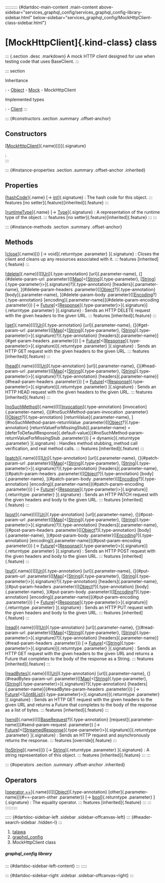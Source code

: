 :::::::::: {#dartdoc-main-content .main-content above-sidebar="services_graphql_config/services_graphql_config-library-sidebar.html" below-sidebar="services_graphql_config/MockHttpClient-class-sidebar.html"}
<div>

# [MockHttpClient]{.kind-class} class

</div>

::: {.section .desc .markdown}
A mock HTTP client designed for use when testing code that uses
BaseClient.
:::

::: section

Inheritance

:   -   [Object](https://api.flutter.dev/flutter/dart-core/Object-class.html)
    -   [Mock](https://pub.dev/documentation/mockito/5.4.4/mockito/Mock-class.html)
    -   MockHttpClient

Implemented types

:   -   [Client](https://pub.dev/documentation/http/1.2.2/http/Client-class.html)
:::

::: {#constructors .section .summary .offset-anchor}
## Constructors

[[MockHttpClient](../services_graphql_config/MockHttpClient/MockHttpClient.html)]{.name}[()]{.signature}

:   
:::

::: {#instance-properties .section .summary .offset-anchor .inherited}
## Properties

[[hashCode](https://pub.dev/documentation/mockito/5.4.4/mockito/Mock/hashCode.html)]{.name} [→ [int](https://api.flutter.dev/flutter/dart-core/int-class.html)]{.signature}
:   The hash code for this object.
    ::: features
    [no setter]{.feature}[inherited]{.feature}
    :::

[[runtimeType](https://api.flutter.dev/flutter/dart-core/Object/runtimeType.html)]{.name} [→ [Type](https://api.flutter.dev/flutter/dart-core/Type-class.html)]{.signature}
:   A representation of the runtime type of the object.
    ::: features
    [no setter]{.feature}[inherited]{.feature}
    :::
:::

::: {#instance-methods .section .summary .offset-anchor}
## Methods

[[close](https://pub.dev/documentation/http/1.2.2/http/Client/close.html)]{.name}[() [→ void]{.returntype .parameter} ]{.signature}
:   Closes the client and cleans up any resources associated with it.
    ::: features
    [inherited]{.feature}
    :::

[[delete](https://pub.dev/documentation/http/1.2.2/http/Client/delete.html)]{.name}[([[[Uri](https://api.flutter.dev/flutter/dart-core/Uri-class.html)]{.type-annotation} [url]{.parameter-name}, {]{#delete-param-url .parameter}[[[Map](https://api.flutter.dev/flutter/dart-core/Map-class.html)[\<[[String](https://api.flutter.dev/flutter/dart-core/String-class.html)]{.type-parameter}, [[String](https://api.flutter.dev/flutter/dart-core/String-class.html)]{.type-parameter}\>]{.signature}?]{.type-annotation} [headers]{.parameter-name}, ]{#delete-param-headers .parameter}[[[Object](https://api.flutter.dev/flutter/dart-core/Object-class.html)?]{.type-annotation} [body]{.parameter-name}, ]{#delete-param-body .parameter}[[[Encoding](https://api.flutter.dev/flutter/dart-convert/Encoding-class.html)?]{.type-annotation} [encoding]{.parameter-name}]{#delete-param-encoding .parameter}}) [→ [Future](https://api.flutter.dev/flutter/dart-core/Future-class.html)[\<[[Response](https://pub.dev/documentation/http/1.2.2/http/Response-class.html)]{.type-parameter}\>]{.signature}]{.returntype .parameter} ]{.signature}
:   Sends an HTTP DELETE request with the given headers to the given
    URL.
    ::: features
    [inherited]{.feature}
    :::

[[get](https://pub.dev/documentation/http/1.2.2/http/Client/get.html)]{.name}[([[[Uri](https://api.flutter.dev/flutter/dart-core/Uri-class.html)]{.type-annotation} [url]{.parameter-name}, {]{#get-param-url .parameter}[[[Map](https://api.flutter.dev/flutter/dart-core/Map-class.html)[\<[[String](https://api.flutter.dev/flutter/dart-core/String-class.html)]{.type-parameter}, [[String](https://api.flutter.dev/flutter/dart-core/String-class.html)]{.type-parameter}\>]{.signature}?]{.type-annotation} [headers]{.parameter-name}]{#get-param-headers .parameter}}) [→ [Future](https://api.flutter.dev/flutter/dart-core/Future-class.html)[\<[[Response](https://pub.dev/documentation/http/1.2.2/http/Response-class.html)]{.type-parameter}\>]{.signature}]{.returntype .parameter} ]{.signature}
:   Sends an HTTP GET request with the given headers to the given URL.
    ::: features
    [inherited]{.feature}
    :::

[[head](https://pub.dev/documentation/http/1.2.2/http/Client/head.html)]{.name}[([[[Uri](https://api.flutter.dev/flutter/dart-core/Uri-class.html)]{.type-annotation} [url]{.parameter-name}, {]{#head-param-url .parameter}[[[Map](https://api.flutter.dev/flutter/dart-core/Map-class.html)[\<[[String](https://api.flutter.dev/flutter/dart-core/String-class.html)]{.type-parameter}, [[String](https://api.flutter.dev/flutter/dart-core/String-class.html)]{.type-parameter}\>]{.signature}?]{.type-annotation} [headers]{.parameter-name}]{#head-param-headers .parameter}}) [→ [Future](https://api.flutter.dev/flutter/dart-core/Future-class.html)[\<[[Response](https://pub.dev/documentation/http/1.2.2/http/Response-class.html)]{.type-parameter}\>]{.signature}]{.returntype .parameter} ]{.signature}
:   Sends an HTTP HEAD request with the given headers to the given URL.
    ::: features
    [inherited]{.feature}
    :::

[[noSuchMethod](https://pub.dev/documentation/mockito/5.4.4/mockito/Mock/noSuchMethod.html)]{.name}[([[[Invocation](https://api.flutter.dev/flutter/dart-core/Invocation-class.html)]{.type-annotation} [invocation]{.parameter-name}, {]{#noSuchMethod-param-invocation .parameter}[[[Object](https://api.flutter.dev/flutter/dart-core/Object-class.html)?]{.type-annotation} [returnValue]{.parameter-name}, ]{#noSuchMethod-param-returnValue .parameter}[[[Object](https://api.flutter.dev/flutter/dart-core/Object-class.html)?]{.type-annotation} [returnValueForMissingStub]{.parameter-name} = [deferToDefaultResponse]{.default-value}]{#noSuchMethod-param-returnValueForMissingStub .parameter}}) [→ dynamic]{.returntype .parameter} ]{.signature}
:   Handles method stubbing, method call verification, and real method
    calls.
    ::: features
    [inherited]{.feature}
    :::

[[patch](https://pub.dev/documentation/http/1.2.2/http/Client/patch.html)]{.name}[([[[Uri](https://api.flutter.dev/flutter/dart-core/Uri-class.html)]{.type-annotation} [url]{.parameter-name}, {]{#patch-param-url .parameter}[[[Map](https://api.flutter.dev/flutter/dart-core/Map-class.html)[\<[[String](https://api.flutter.dev/flutter/dart-core/String-class.html)]{.type-parameter}, [[String](https://api.flutter.dev/flutter/dart-core/String-class.html)]{.type-parameter}\>]{.signature}?]{.type-annotation} [headers]{.parameter-name}, ]{#patch-param-headers .parameter}[[[Object](https://api.flutter.dev/flutter/dart-core/Object-class.html)?]{.type-annotation} [body]{.parameter-name}, ]{#patch-param-body .parameter}[[[Encoding](https://api.flutter.dev/flutter/dart-convert/Encoding-class.html)?]{.type-annotation} [encoding]{.parameter-name}]{#patch-param-encoding .parameter}}) [→ [Future](https://api.flutter.dev/flutter/dart-core/Future-class.html)[\<[[Response](https://pub.dev/documentation/http/1.2.2/http/Response-class.html)]{.type-parameter}\>]{.signature}]{.returntype .parameter} ]{.signature}
:   Sends an HTTP PATCH request with the given headers and body to the
    given URL.
    ::: features
    [inherited]{.feature}
    :::

[[post](https://pub.dev/documentation/http/1.2.2/http/Client/post.html)]{.name}[([[[Uri](https://api.flutter.dev/flutter/dart-core/Uri-class.html)]{.type-annotation} [url]{.parameter-name}, {]{#post-param-url .parameter}[[[Map](https://api.flutter.dev/flutter/dart-core/Map-class.html)[\<[[String](https://api.flutter.dev/flutter/dart-core/String-class.html)]{.type-parameter}, [[String](https://api.flutter.dev/flutter/dart-core/String-class.html)]{.type-parameter}\>]{.signature}?]{.type-annotation} [headers]{.parameter-name}, ]{#post-param-headers .parameter}[[[Object](https://api.flutter.dev/flutter/dart-core/Object-class.html)?]{.type-annotation} [body]{.parameter-name}, ]{#post-param-body .parameter}[[[Encoding](https://api.flutter.dev/flutter/dart-convert/Encoding-class.html)?]{.type-annotation} [encoding]{.parameter-name}]{#post-param-encoding .parameter}}) [→ [Future](https://api.flutter.dev/flutter/dart-core/Future-class.html)[\<[[Response](https://pub.dev/documentation/http/1.2.2/http/Response-class.html)]{.type-parameter}\>]{.signature}]{.returntype .parameter} ]{.signature}
:   Sends an HTTP POST request with the given headers and body to the
    given URL.
    ::: features
    [inherited]{.feature}
    :::

[[put](https://pub.dev/documentation/http/1.2.2/http/Client/put.html)]{.name}[([[[Uri](https://api.flutter.dev/flutter/dart-core/Uri-class.html)]{.type-annotation} [url]{.parameter-name}, {]{#put-param-url .parameter}[[[Map](https://api.flutter.dev/flutter/dart-core/Map-class.html)[\<[[String](https://api.flutter.dev/flutter/dart-core/String-class.html)]{.type-parameter}, [[String](https://api.flutter.dev/flutter/dart-core/String-class.html)]{.type-parameter}\>]{.signature}?]{.type-annotation} [headers]{.parameter-name}, ]{#put-param-headers .parameter}[[[Object](https://api.flutter.dev/flutter/dart-core/Object-class.html)?]{.type-annotation} [body]{.parameter-name}, ]{#put-param-body .parameter}[[[Encoding](https://api.flutter.dev/flutter/dart-convert/Encoding-class.html)?]{.type-annotation} [encoding]{.parameter-name}]{#put-param-encoding .parameter}}) [→ [Future](https://api.flutter.dev/flutter/dart-core/Future-class.html)[\<[[Response](https://pub.dev/documentation/http/1.2.2/http/Response-class.html)]{.type-parameter}\>]{.signature}]{.returntype .parameter} ]{.signature}
:   Sends an HTTP PUT request with the given headers and body to the
    given URL.
    ::: features
    [inherited]{.feature}
    :::

[[read](https://pub.dev/documentation/http/1.2.2/http/Client/read.html)]{.name}[([[[Uri](https://api.flutter.dev/flutter/dart-core/Uri-class.html)]{.type-annotation} [url]{.parameter-name}, {]{#read-param-url .parameter}[[[Map](https://api.flutter.dev/flutter/dart-core/Map-class.html)[\<[[String](https://api.flutter.dev/flutter/dart-core/String-class.html)]{.type-parameter}, [[String](https://api.flutter.dev/flutter/dart-core/String-class.html)]{.type-parameter}\>]{.signature}?]{.type-annotation} [headers]{.parameter-name}]{#read-param-headers .parameter}}) [→ [Future](https://api.flutter.dev/flutter/dart-core/Future-class.html)[\<[[String](https://api.flutter.dev/flutter/dart-core/String-class.html)]{.type-parameter}\>]{.signature}]{.returntype .parameter} ]{.signature}
:   Sends an HTTP GET request with the given headers to the given URL
    and returns a Future that completes to the body of the response as a
    String.
    ::: features
    [inherited]{.feature}
    :::

[[readBytes](https://pub.dev/documentation/http/1.2.2/http/Client/readBytes.html)]{.name}[([[[Uri](https://api.flutter.dev/flutter/dart-core/Uri-class.html)]{.type-annotation} [url]{.parameter-name}, {]{#readBytes-param-url .parameter}[[[Map](https://api.flutter.dev/flutter/dart-core/Map-class.html)[\<[[String](https://api.flutter.dev/flutter/dart-core/String-class.html)]{.type-parameter}, [[String](https://api.flutter.dev/flutter/dart-core/String-class.html)]{.type-parameter}\>]{.signature}?]{.type-annotation} [headers]{.parameter-name}]{#readBytes-param-headers .parameter}}) [→ [Future](https://api.flutter.dev/flutter/dart-core/Future-class.html)[\<[[Uint8List](https://api.flutter.dev/flutter/dart-typed_data/Uint8List-class.html)]{.type-parameter}\>]{.signature}]{.returntype .parameter} ]{.signature}
:   Sends an HTTP GET request with the given headers to the given URL
    and returns a Future that completes to the body of the response as a
    list of bytes.
    ::: features
    [inherited]{.feature}
    :::

[[send](../services_graphql_config/MockHttpClient/send.html)]{.name}[([[[BaseRequest](https://pub.dev/documentation/http/1.2.2/http/BaseRequest-class.html)?]{.type-annotation} [request]{.parameter-name}]{#send-param-request .parameter}) [→ [Future](https://api.flutter.dev/flutter/dart-core/Future-class.html)[\<[[StreamedResponse](https://pub.dev/documentation/http/1.2.2/http/StreamedResponse-class.html)]{.type-parameter}\>]{.signature}]{.returntype .parameter} ]{.signature}
:   Sends an HTTP request and asynchronously returns the response.
    ::: features
    [override]{.feature}
    :::

[[toString](https://pub.dev/documentation/mockito/5.4.4/mockito/Mock/toString.html)]{.name}[() [→ [String](https://api.flutter.dev/flutter/dart-core/String-class.html)]{.returntype .parameter} ]{.signature}
:   A string representation of this object.
    ::: features
    [inherited]{.feature}
    :::
:::

::: {#operators .section .summary .offset-anchor .inherited}
## Operators

[[operator ==](https://pub.dev/documentation/mockito/5.4.4/mockito/Mock/operator_equals.html)]{.name}[([[[Object](https://api.flutter.dev/flutter/dart-core/Object-class.html)]{.type-annotation} [other]{.parameter-name}]{#==-param-other .parameter}) [→ [bool](https://api.flutter.dev/flutter/dart-core/bool-class.html)]{.returntype .parameter} ]{.signature}
:   The equality operator.
    ::: features
    [inherited]{.feature}
    :::
:::
::::::::::

::::: {#dartdoc-sidebar-left .sidebar .sidebar-offcanvas-left}
::: {#header-search-sidebar .hidden-l}
:::

1.  [talawa](../index.html)
2.  [graphql_config](../services_graphql_config/)
3.  MockHttpClient class

##### graphql_config library

::: {#dartdoc-sidebar-left-content}
:::
:::::

::: {#dartdoc-sidebar-right .sidebar .sidebar-offcanvas-right}
:::
